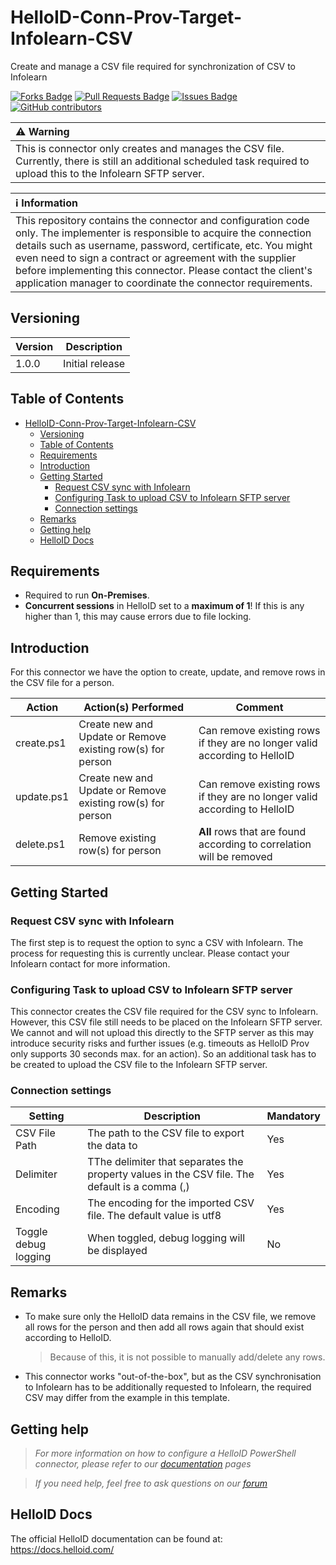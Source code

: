 # HelloID-Conn-Prov-Target-Infolearn-CSV
Create and manage a CSV file required for synchronization of CSV to Infolearn

<a href="https://github.com/Tools4everBV/HelloID-Conn-Prov-Target-Infolearn-CSV/network/members"><img src="https://img.shields.io/github/forks/Tools4everBV/HelloID-Conn-Prov-Target-Infolearn-CSV" alt="Forks Badge"/></a>
<a href="https://github.com/Tools4everBV/HelloID-Conn-Prov-Target-Infolearn-CSV/pulls"><img src="https://img.shields.io/github/issues-pr/Tools4everBV/HelloID-Conn-Prov-Target-Infolearn-CSV" alt="Pull Requests Badge"/></a>
<a href="https://github.com/Tools4everBV/HelloID-Conn-Prov-Target-Infolearn-CSV/issues"><img src="https://img.shields.io/github/issues/Tools4everBV/HelloID-Conn-Prov-Target-Infolearn-CSV" alt="Issues Badge"/></a>
<a href="https://github.com/Tools4everBV/HelloID-Conn-Prov-Target-Infolearn-CSV/graphs/contributors"><img alt="GitHub contributors" src="https://img.shields.io/github/contributors/Tools4everBV/HelloID-Conn-Prov-Target-Infolearn-CSV?color=2b9348"></a>

| :warning: Warning                                                                                                                                                     |
| :-------------------------------------------------------------------------------------------------------------------------------------------------------------------- |
| This is connector only creates and manages the CSV file. Currently, there is still an additional scheduled task required to upload this to the Infolearn SFTP server. |

| :information_source: Information                                                                                                                                                                                                                                                                                                                                                       |
| :------------------------------------------------------------------------------------------------------------------------------------------------------------------------------------------------------------------------------------------------------------------------------------------------------------------------------------------------------------------------------------- |
| This repository contains the connector and configuration code only. The implementer is responsible to acquire the connection details such as username, password, certificate, etc. You might even need to sign a contract or agreement with the supplier before implementing this connector. Please contact the client's application manager to coordinate the connector requirements. |

## Versioning
| Version | Description     |
| ------- | --------------- |
| 1.0.0   | Initial release |

<!-- TABLE OF CONTENTS -->
## Table of Contents
- [HelloID-Conn-Prov-Target-Infolearn-CSV](#helloid-conn-prov-target-infolearn-csv)
  - [Versioning](#versioning)
  - [Table of Contents](#table-of-contents)
  - [Requirements](#requirements)
  - [Introduction](#introduction)
  - [Getting Started](#getting-started)
    - [Request CSV sync with Infolearn](#request-csv-sync-with-infolearn)
    - [Configuring Task to upload CSV to Infolearn SFTP server](#configuring-task-to-upload-csv-to-infolearn-sftp-server)
    - [Connection settings](#connection-settings)
  - [Remarks](#remarks)
  - [Getting help](#getting-help)
  - [HelloID Docs](#helloid-docs)

## Requirements
- Required to run **On-Premises**.
- **Concurrent sessions** in HelloID set to a **maximum of 1**! If this is any higher than 1, this may cause errors due to file locking.

## Introduction
For this connector we have the option to create, update, and remove rows in the CSV file for a person.

| Action     | Action(s) Performed                                        | Comment                                                                   |
| ---------- | ---------------------------------------------------------- | ------------------------------------------------------------------------- |
| create.ps1 | Create new and Update or Remove existing row(s) for person | Can remove existing rows if they are no longer valid according to HelloID |
| update.ps1 | Create new and Update or Remove existing row(s) for person | Can remove existing rows if they are no longer valid according to HelloID |
| delete.ps1 | Remove existing row(s) for person                          | **All** rows that are found according to correlation will be removed      |

## Getting Started

### Request CSV sync with Infolearn
The first step is to request the option to sync a CSV with Infolearn.
The process for requesting this is currently unclear. Please contact your Infolearn contact for more information.

### Configuring Task to upload CSV to Infolearn SFTP server
This connector creates the CSV file required for the CSV sync to Infolearn. However, this CSV file still needs to be placed on the Infolearn SFTP server.
We cannot and will not upload this directly to the SFTP server as this may introduce security risks and further issues (e.g. timeouts as HelloID Prov only supports 30 seconds max. for an action).
So an additional task has to be created to upload the CSV file to the Infolearn SFTP server.

### Connection settings
| Setting              | Description                                                                                   | Mandatory |
| -------------------- | --------------------------------------------------------------------------------------------- | --------- |
| CSV File Path        | The path to the CSV file to export the data to                                                | Yes       |
| Delimiter            | TThe delimiter that separates the property values in the CSV file. The default is a comma (,) | Yes       |
| Encoding             | The encoding for the imported CSV file. The default value is utf8                             | Yes       |
| Toggle debug logging | When toggled, debug logging will be displayed                                                 | No        |


## Remarks
- To make sure only the HelloID data remains in the CSV file, we remove all rows for the person and then add all rows again that should exist according to HelloID.
    > Because of this, it is not possible to manually add/delete any rows.
- This connector works "out-of-the-box", but as the CSV synchronisation to Infolearn has to be additionally requested to Infolearn, the required CSV may differ from the example in this template.

## Getting help
> _For more information on how to configure a HelloID PowerShell connector, please refer to our [documentation](https://docs.helloid.com/hc/en-us/articles/360012518799-How-to-add-a-target-system) pages_

> _If you need help, feel free to ask questions on our [forum](https://forum.helloid.com/forum/helloid-connectors/provisioning/806-helloid-provisioning-helloid-conn-prov-target-exchangeonline)_

## HelloID Docs
The official HelloID documentation can be found at: https://docs.helloid.com/
